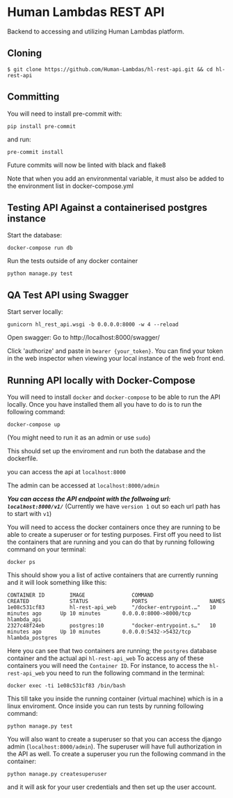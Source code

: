 # Human Lambdas REST API

Backend to accessing and utilizing Human Lambdas platform.

## Cloning

```
$ git clone https://github.com/Human-Lambdas/hl-rest-api.git && cd hl-rest-api
```

## Committing

You will need to install pre-commit with:

```
pip install pre-commit
```

and run:

```
pre-commit install
```

Future commits will now be linted with black and flake8

Note that when you add an environmental variable, it must also be added to the environment list in docker-compose.yml

## Testing API Against a containerised postgres instance

Start the database:

```
docker-compose run db
```

Run the tests outside of any docker container

```
python manage.py test
```

## QA Test API using Swagger

Start server locally:

```
gunicorn hl_rest_api.wsgi -b 0.0.0.0:8000 -w 4 --reload
```

Open swagger:
Go to http://localhost:8000/swagger/

Click 'authorize' and paste in `bearer {your_token}`. You can find your token in the web inspector when viewing your local instance of the web front end.

## Running API locally with Docker-Compose

You will need to install `docker` and `docker-compose` to be able to run the API locally.
Once you have installed them all you have to do is to run the following command:

```
docker-compose up
```

(You might need to run it as an admin or use `sudo`)

This should set up the enviroment and run both the database and the dockerfile.

you can access the api at `localhost:8000`

The admin can be accessed at `localhost:8000/admin`

**_You can access the API endpoint with the follwoing url: `localhost:8000/v1/`_**
(Currently we have `version 1` out so each url path has to start with `v1`)

You will need to access the docker containers once they are running to be able to create a superuser or for testing purposes.
First off you need to list the containers that are running and you can do that by running following command on your terminal:

```
docker ps
```

This should show you a list of active containers that are currently running and it will look something lilke this:

```
CONTAINER ID        IMAGE               COMMAND                  CREATED             STATUS              PORTS                    NAMES
1e08c531cf83        hl-rest-api_web     "/docker-entrypoint.…"   10 minutes ago      Up 10 minutes       0.0.0.0:8000->8000/tcp   hlambda_api
2327c48f24eb        postgres:10         "docker-entrypoint.s…"   10 minutes ago      Up 10 minutes       0.0.0.0:5432->5432/tcp   hlambda_postgres
```

Here you can see that two containers are running; the `postgres` database container and the actual api `hl-rest-api_web`
To access any of these containers you will need the `Container ID`. For instance, to access the `hl-rest-api_web` you need to run the following command in the terminal:

```
docker exec -ti 1e08c531cf83 /bin/bash
```

This till take you inside the running container (virtual machine) which is in a linux enviroment.
Once inside you can run tests by running following command:

```
python manage.py test
```

You will also want to create a superuser so that you can access the django admin (`localhost:8000/admin`). The superuser will have full authorization in the API as well.
To create a superuser you run the following command in the container:

```
python manage.py createsuperuser
```

and it will ask for your user credentials and then set up the user account.
